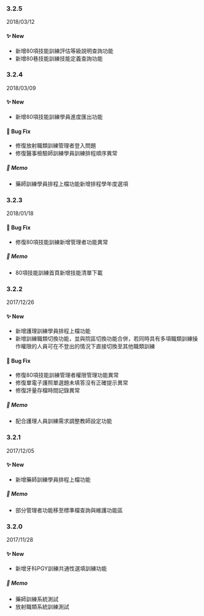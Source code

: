 ### 3.2.5
2018/03/12
#### :sparkles: New
- 新增80項技能訓練評估等級說明查詢功能
- 新增80巷技能訓練技能定義查詢功能

### 3.2.4
2018/03/09
#### :sparkles: New
- 新增80項技能訓練學員進度匯出功能
#### :construction: Bug Fix
- 修復放射職類訓練管理者登入問題
- 修復醫事檢驗師訓練學員訓練排程順序異常
##### :memo: Memo
- 藥師訓練學員排程上檔功能新增排程學年度選項

### 3.2.3
2018/01/18
#### :construction: Bug Fix
- 修復80項技能訓練新增管理者功能異常
##### :memo: Memo
- 80項技能訓練首頁新增技能清單下載

### 3.2.2
2017/12/26
#### :sparkles: New
- 新增護理訓練學員排程上檔功能
- 新增訓練職類切換功能，並與院區切換功能合併，若同時具有多項職類訓練操作權限的人員可在不登出的情況下直接切換至其他職類訓練
#### :construction: Bug Fix
- 修復80項技能訓練管理者權限管理功能異常
- 修復單電子護照單選題未填答沒有正確提示異常
- 修復評量存檔時間記錄異常
##### :memo: Memo
- 配合護理人員訓練需求調整教師設定功能

### 3.2.1
2017/12/05
#### :sparkles: New
- 新增藥師訓練學員排程上檔功能
##### :memo: Memo
- 部分管理者功能移至標準檔查詢與維護功能區

### 3.2.0
2017/11/28
#### :sparkles: New
- 新增牙科PGY訓練共通性選填訓練功能
##### :memo: Memo
- 藥師訓練系統測試
- 放射職類系統訓練測試

